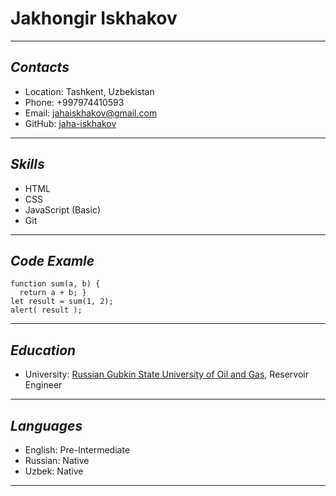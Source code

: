 # Jakhongir Iskhakov
****
## ***Contacts***
* Location: Tashkent, Uzbekistan
* Phone: +997974410593
* Email: jahaiskhakov@gmail.com
* GitHub: [jaha-iskhakov](https://github.com/jaha-iskhakov)
****************
## ***Skills***
* HTML
* CSS
* JavaScript (Basic)
* Git
****************
## ***Code Examle***
```
function sum(a, b) {
  return a + b; }
let result = sum(1, 2);
alert( result );
```
****************
## ***Education***
* University:  [Russian Gubkin State University of Oil and Gas](http://en.gubkin.ru/), Reservoir Engineer
****************
## ***Languages***
* English: Pre-Intermediate
* Russian: Native
* Uzbek: Native
****************